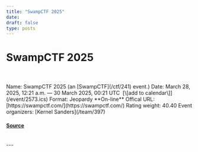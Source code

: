```yaml
---
title: "SwampCTF 2025"
date: 
draft: false
type: posts
---
```

# SwampCTF 2025

<br/>

<br/>
Name: SwampCTF 2025 (an [SwampCTF](/ctf/241) event.)  
Date: March 28, 2025, 12:21 a.m. — 30 March 2025, 00:21 UTC  [\[add to calendar\]](/event/2573.ics)  
Format: Jeopardy  
**On-line**  
Offical URL: [https://swampctf.com/](https://swampctf.com/)  
Rating weight: 40.40  
Event organizers: [Kernel Sanders](/team/397)

#### [Source](https://ctftime.org/event/2573)

<br/>
---
